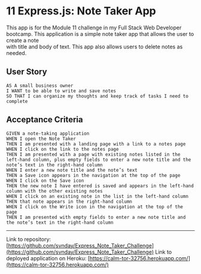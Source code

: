 # 11 Express.js: Note Taker App

This app is for the Module 11 challenge in my Full Stack Web Developer bootcamp. This application is a simple note taker app that allows the user to create a note  
with title and body of text. This app also allows users to delete notes as needed.

## User Story

```
AS A small business owner  
I WANT to be able to write and save notes  
SO THAT I can organize my thoughts and keep track of tasks I need to complete  
```

## Acceptance Criteria

```
GIVEN a note-taking application  
WHEN I open the Note Taker  
THEN I am presented with a landing page with a link to a notes page  
WHEN I click on the link to the notes page  
THEN I am presented with a page with existing notes listed in the left-hand column, plus empty fields to enter a new note title and the note’s text in the right-hand column  
WHEN I enter a new note title and the note’s text  
THEN a Save icon appears in the navigation at the top of the page  
WHEN I click on the Save icon  
THEN the new note I have entered is saved and appears in the left-hand column with the other existing notes  
WHEN I click on an existing note in the list in the left-hand column  
THEN that note appears in the right-hand column  
WHEN I click on the Write icon in the navigation at the top of the page  
THEN I am presented with empty fields to enter a new note title and the note’s text in the right-hand column  
```

____________________________________________________________________________________________________


Link to repository: [https://github.com/svnday/Express_Note_Taker_Challenge](https://github.com/svnday/Express_Note_Taker_Challenge)
Link to deployed application on Heroku: [https://calm-tor-32756.herokuapp.com/](https://calm-tor-32756.herokuapp.com/)

